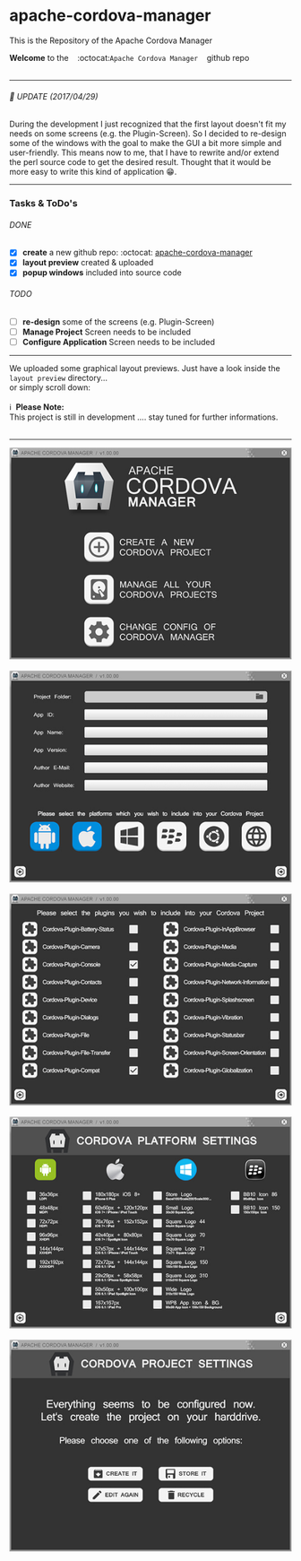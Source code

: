 # apache-cordova-manager
This is the Repository of the Apache Cordova Manager


**Welcome** to the &nbsp;&nbsp; :octocat:`Apache Cordova Manager` &nbsp;&nbsp; github repo<br><br>

---

###### :pushpin: UPDATE (2017/04/29)
During the development I just recognized that the first layout doesn't fit my needs on some screens (e.g. the Plugin-Screen). So I decided to re-design some of the windows with the goal to make the GUI a bit more simple and user-friendly. This means now to me, that I have to rewrite and/or extend the perl source code to get the desired result. Thought that it would be more easy to write this kind of application :grin:. 

---

### Tasks & ToDo's
###### DONE
- [x] **create** a new github repo: :octocat: [apache-cordova-manager](https://github.com/praetoriani/apache-cordova-manager)
- [x] **layout preview** created & uploaded
- [x] **popup windows** included into source code

###### TODO
- [ ] **re-design** some of the screens (e.g. Plugin-Screen)
- [ ] **Manage Project** Screen needs to be included
- [ ] **Configure Application** Screen needs to be included

---

We uploaded some graphical layout previews. Just have a look inside the `layout preview` directory...<br>or simply scroll down:<br><br>
:information_source:&nbsp;&nbsp;**Please Note:**<br>This project is still in development .... stay tuned for further informations.<br><br>

----

![Preview 1](https://github.com/praetoriani/apache-cordova-manager/blob/master/layout%20preview/Preview-AppDesign-Screen-001.jpg)<br><br>
![Preview 2](https://github.com/praetoriani/apache-cordova-manager/blob/master/layout%20preview/Preview-AppDesign-Screen-002.jpg)<br><br>
![Preview 3](https://github.com/praetoriani/apache-cordova-manager/blob/master/layout%20preview/Preview-AppDesign-Screen-003.jpg)<br><br>
![Preview 4](https://github.com/praetoriani/apache-cordova-manager/blob/master/layout%20preview/Preview-AppDesign-Screen-004.jpg)<br><br>
![Preview 5](https://github.com/praetoriani/apache-cordova-manager/blob/master/layout%20preview/Preview-AppDesign-Screen-005.jpg)<br><br>
